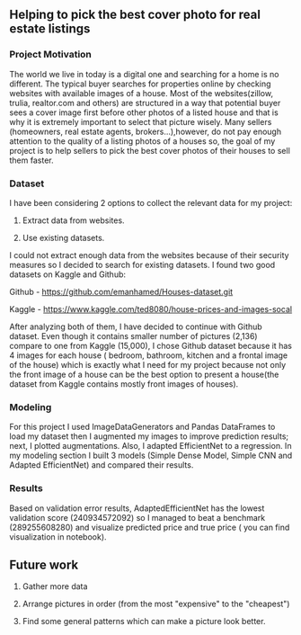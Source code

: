 ## Helping to pick the best cover photo for real estate listings

### Project Motivation

The world we live in today is a digital one and searching for a home is no different. The typical buyer searches for properties online by checking websites with available images of a house. Most of the websites(zillow, trulia, realtor.com and others) are structured in a way that potential buyer sees a cover image first before other photos of a listed house and that is why it is extremely important to select that picture wisely. Many sellers (homeowners, real estate agents, brokers...),however, do not pay enough attention to the quality of a listing photos of a houses so, the goal of my project is to help sellers to pick the best cover photos of their houses to sell them faster.

### Dataset

I have been considering 2 options to collect the relevant data for my project:

1. Extract data from websites.

2. Use existing datasets.

I could not extract enough data from the websites because of their security measures so I decided to search for existing datasets. I found two good datasets on Kaggle and Github:

Github - https://github.com/emanhamed/Houses-dataset.git

Kaggle - https://www.kaggle.com/ted8080/house-prices-and-images-socal

After analyzing both of them, I have decided to continue with Github dataset. Even though it contains smaller number of pictures (2,136) compare to one from Kaggle (15,000), I chose Github dataset because it has 4 images for each house ( bedroom, bathroom, kitchen and a frontal image of the house) which is exactly what I need for my project because not only the front image of a house can be the best option to present a house(the dataset from Kaggle contains mostly front images of houses).

### Modeling

For this project I used ImageDataGenerators and Pandas DataFrames to load my dataset then I augmented my images to improve prediction results; next, I plotted augmentations. Also, I adapted EfficientNet to a regression. In my modeling section I built 3 models (Simple Dense Model, Simple CNN and Adapted EfficientNet) and compared their results.

### Results

Based on validation error results, AdaptedEfficientNet has the lowest validation score (240934572092) so I managed to beat a benchmark (289255608280) and visualize predicted price and true price ( you can find visualization in notebook).

## Future work

1. Gather more data

2. Arrange pictures in order (from the most "expensive" to the "cheapest")

3. Find some general patterns which can make a picture look better.



